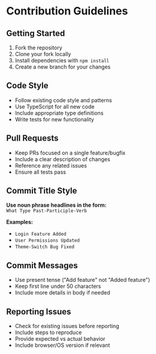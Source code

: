 # Contribution Guidelines

## Getting Started

1. Fork the repository
2. Clone your fork locally
3. Install dependencies with `npm install`
4. Create a new branch for your changes

## Code Style

- Follow existing code style and patterns
- Use TypeScript for all new code
- Include appropriate type definitions
- Write tests for new functionality

## Pull Requests

- Keep PRs focused on a single feature/bugfix
- Include a clear description of changes
- Reference any related issues
- Ensure all tests pass

## Commit Title Style

**Use noun phrase headlines in the form:**  
`What Type Past-Participle-Verb`

**Examples:**
- `Login Feature Added`
- `User Permissions Updated`
- `Theme-Switch Bug Fixed`

## Commit Messages

- Use present tense ("Add feature" not "Added feature")
- Keep first line under 50 characters
- Include more details in body if needed

## Reporting Issues

- Check for existing issues before reporting
- Include steps to reproduce
- Provide expected vs actual behavior
- Include browser/OS version if relevant